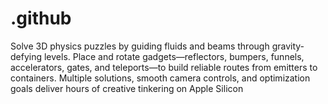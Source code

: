 # .github
Solve 3D physics puzzles by guiding fluids and beams through gravity-defying levels. Place and rotate gadgets—reflectors, bumpers, funnels, accelerators, gates, and teleports—to build reliable routes from emitters to containers. Multiple solutions, smooth camera controls, and optimization goals deliver hours of creative tinkering on Apple Silicon
